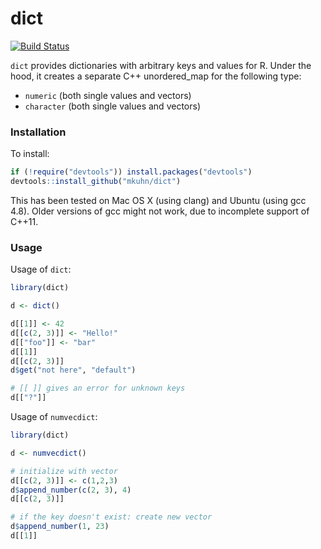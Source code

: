 # dict
[![Build Status](https://travis-ci.org/mkuhn/dict.svg?branch=master)](https://travis-ci.org/mkuhn/dict)

`dict` provides dictionaries with arbitrary keys and values for R. Under the hood, it creates a separate C++ unordered_map for the following type:

- `numeric` (both single values and vectors)
- `character` (both single values and vectors)

### Installation

To install:

```r
if (!require("devtools")) install.packages("devtools")
devtools::install_github("mkuhn/dict")
```

This has been tested on Mac OS X (using clang) and Ubuntu (using gcc 4.8). Older versions of gcc might not work, due to incomplete support of C++11.

### Usage

Usage of `dict`:

```r
library(dict)

d <- dict()

d[[1]] <- 42
d[[c(2, 3)]] <- "Hello!"
d[["foo"]] <- "bar"
d[[1]]
d[[c(2, 3)]]
d$get("not here", "default")

# [[ ]] gives an error for unknown keys
d[["?"]]

```


Usage of `numvecdict`:

```r
library(dict)

d <- numvecdict()

# initialize with vector
d[[c(2, 3)]] <- c(1,2,3)
d$append_number(c(2, 3), 4)
d[[c(2, 3)]]

# if the key doesn't exist: create new vector
d$append_number(1, 23)
d[[1]]

```




